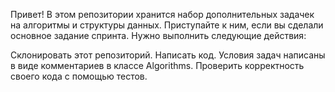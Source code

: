 Привет! В этом репозитории хранится набор дополнительных задачек на алгоритмы и структуры данных. Приступайте к ним, если вы сделали основное задание спринта. Нужно выполнить следующие действия:

Склонировать этот репозиторий.
Написать код. Условия задач написаны в виде комментариев в классе Algorithms.
Проверить корректность своего кода с помощью тестов.
